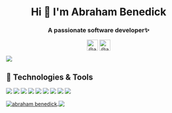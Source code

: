 <h1 align="center">Hi 👋 I'm Abraham Benedick</h1>
<h3 align="center">A passionate software developer✨</h3>

<p align="center">
<a href="https://id.linkedin.com/in/abraham-benedick-b5455a1a5" target="blank"><img align="center" src="https://cdn.jsdelivr.net/npm/simple-icons@3.0.1/icons/linkedin.svg" alt="@abraham.benedick" height="30" width="30" /></a>
<a href="https://www.instagram.com/abraham.benedick/" target="blank"><img align="center" src="https://cdn.jsdelivr.net/npm/simple-icons@3.0.1/icons/instagram.svg" alt="@abraham.benedick" height="30" width="30" /></a>
</p>

![](https://komarev.com/ghpvc/?username=abrahamgans&color=dc143c)

## 🔧 Technologies & Tools 
![](https://img.shields.io/badge/OS-Linux-informational?style=flat&logo=linux&logoColor=white&color=2bbc8a)
![](https://img.shields.io/badge/Editor-VSCode-informational?style=flat&logo=Visual-Studio-Code&logoColor=white&color=2bbc8a)
![](https://img.shields.io/badge/Code-PHP-informational?style=flat&logo=php&logoColor=white&color=2bbc8a)
![](https://img.shields.io/badge/Code-JavaScript-informational?style=flat&logo=javascript&logoColor=white&color=2bbc8a)
![](https://img.shields.io/badge/Code-Python-informational?style=flat&logo=python&logoColor=white&color=2bbc8a)
![](https://img.shields.io/badge/Code-React-informational?style=flat&logo=react&logoColor=white&color=2bbc8a)
![](https://img.shields.io/badge/Code-Angular-informational?style=flat&logo=angular&logoColor=white&color=2bbc8a)
![](https://img.shields.io/badge/Code-Ruby-informational?style=flat&logo=ruby&logoColor=white&color=2bbc8a)
![](https://img.shields.io/badge/Code-Rails-informational?style=flat&logo=ruby&logoColor=white&color=2bbc8a)



<a href="https://github.com/abrahamgans/Bucin">
 <img align="center" src="https://github-readme-stats.vercel.app/api?username=abrahamgans&show_icons=true&theme=radical" alt="abraham benedick" />
</a>

<a href="https://github.com/abrahamgans/tools">
  <img align="center" src="https://github-readme-stats.vercel.app/api/pin/?username=abrahamgans&repo=text-to-handwriting&show_icons=true&theme=radical" />
</a>

